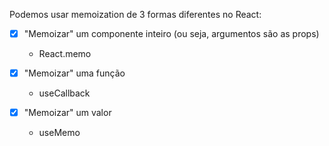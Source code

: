 Podemos usar memoization de 3 formas diferentes no React:

- [x] "Memoizar" um componente inteiro (ou seja, argumentos são as props)
  - React.memo

- [x] "Memoizar" uma função
  - useCallback

- [x] "Memoizar" um valor
  - useMemo
